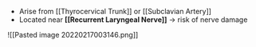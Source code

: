- Arise from [[Thyrocervical Trunk]] or [[Subclavian Artery]]
- Located near **[[Recurrent Laryngeal Nerve]]** → risk of nerve damage

![[Pasted image 20220217003146.png]]